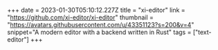 +++
date = 2023-01-30T05:10:12.227Z
title = "xi-editor"
link = "https://github.com/xi-editor/xi-editor"
thumbnail = "https://avatars.githubusercontent.com/u/43351123?s=200&v=4"
snippet="A modern editor with a backend written in Rust"
tags = ["text-editor"]
+++
